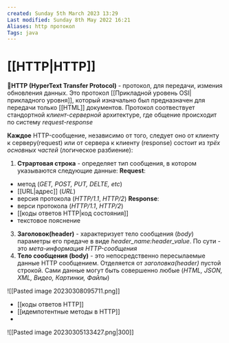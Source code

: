 ```yaml
---
created: Sunday 5th March 2023 13:29
Last modified: Sunday 8th May 2022 16:21
Aliases: http протокол
Tags: java
---
```


# [[HTTP|HTTP]]

📌**HTTP (HyperText Transfer Protocol)** - протокол, для передачи, измения обновления данных. Это протокол [[Прикладной уровень OSI|прикладного уровня]], который изначально был предназначен для передачи только [[HTML]] документов.
Протокол соотвествует стандортной *клиент-серверной* архитектуре, где общение происходит по систему *request-response*

**Каждое** HTTP-сообщение, независимо от того, следует оно от клиенту к серверу(request) или от сервера к клиенту (response) состоит из *трёх основных частей* (логическое разбиение):

1. **Страртовая строка** - определяет тип сообщения, в котором указываются следующие данные:
**Request**:
- метод (*GET, POST, PUT, DELTE, etc*)
- [[URL|адрес]] (*URL*)
- версия протокола (*HTTP/1.1*, *HTTP/2*)
**Response**:
- верси протокола (*HTTP/1.1*, *HTTP/2*)  
- [[коды ответов HTTP|код состояния]]
- текстовое пояснение

3. **Заголовок(header)** - характеризует тело сообщения (*body*) параметры его предаче в виде *header_name:header_value*. По сути - это *мета-информация HTTP-сообщения* 
4. **Тело сообщения (body)** - это непосредственно пересылаемые данные HTTP сообщением. Отделяется от *заголовка(header)* пустой строкой. Сами данные могут быть совершенно любые (*HTML, JSON, XML, Видео, Картинки, Файлы*)

![[Pasted image 20230308095711.png]]

 
- [[коды ответов HTTP]]
- [[идемпотентные методы в HTTP]]
- 

![[Pasted image 20230305133427.png|300]]

